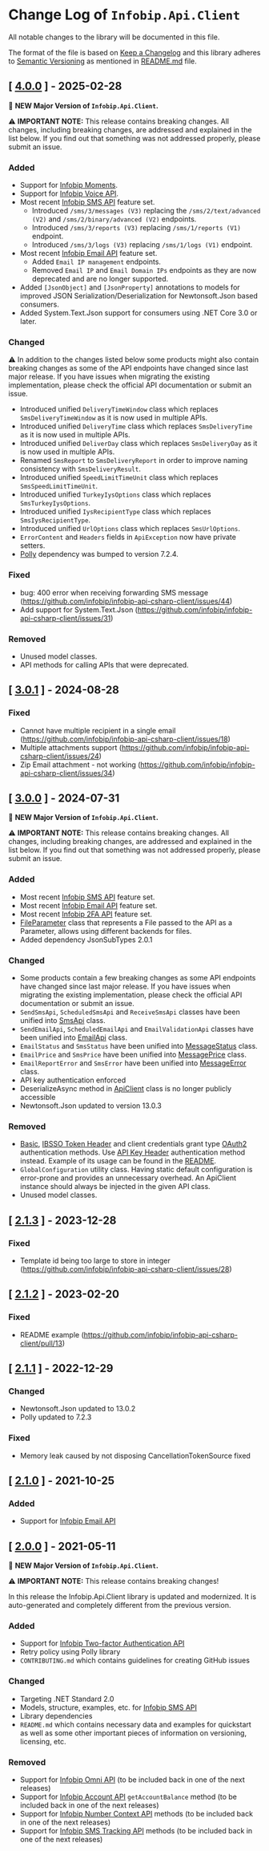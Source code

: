# Change Log of `Infobip.Api.Client`

All notable changes to the library will be documented in this file.

The format of the file is based on [Keep a Changelog](http://keepachangelog.com/)
and this library adheres to [Semantic Versioning](http://semver.org/) as mentioned in [README.md][readme] file.

## [ [4.0.0](https://github.com/infobip/infobip-api-csharp-client/releases/tag/v4.0.0) ] - 2025-02-28

🎉 **NEW Major Version of `Infobip.Api.Client`.**

⚠️ **IMPORTANT NOTE:** This release contains breaking changes.
All changes, including breaking changes, are addressed and explained in the list below.
If you find out that something was not addressed properly, please submit an issue.

### Added
- Support for [Infobip Moments](https://www.infobip.com/docs/api/customer-engagement/moments).
- Support for [Infobip Voice API](https://www.infobip.com/docs/api/channels/voice).
- Most recent [Infobip SMS API](https://www.infobip.com/docs/api/channels/sms) feature set.
  - Introduced `/sms/3/messages (V3)`  replacing the `/sms/2/text/advanced (V2)` and `/sms/2/binary/advanced (V2)` endpoints.
  - Introduced `/sms/3/reports (V3)` replacing `/sms/1/reports (V1)` endpoint.
  - Introduced `/sms/3/logs (V3)` replacing `/sms/1/logs (V1)` endpoint.
- Most recent [Infobip Email API](https://www.infobip.com/docs/api/channels/email) feature set.
  - Added `Email IP management` endpoints.
  - Removed `Email IP` and `Email Domain IPs` endpoints as they are now deprecated and are no longer supported.
- Added `[JsonObject]` and `[JsonProperty]` annotations to models for improved JSON Serialization/Deserialization for Newtonsoft.Json based consumers.
- Added System.Text.Json support for consumers using .NET Core 3.0 or later.

### Changed
⚠️ In addition to the changes listed below some products might also contain breaking changes as some of the API endpoints have changed since last major release.
If you have issues when migrating the existing implementation, please check the official API documentation or submit an issue.
- Introduced unified `DeliveryTimeWindow` class which replaces `SmsDeliveryTimeWindow` as it is now used in multiple APIs.
- Introduced unified `DeliveryTime` class which replaces `SmsDeliveryTime` as it is now used in multiple APIs.
- Introduced unified `DeliverDay` class which replaces `SmsDeliveryDay` as it is now used in multiple APIs.
- Renamed `SmsReport` to `SmsDeliveryReport` in order to improve naming consistency with `SmsDeliveryResult`.
- Introduced unified `SpeedLimitTimeUnit` class which replaces `SmsSpeedLimitTimeUnit`.
- Introduced unified `TurkeyIysOptions` class which replaces `SmsTurkeyIysOptions`.
- Introduced unified `IysRecipientType` class which replaces `SmsIysRecipientType`.
- Introduced unified `UrlOptions` class which replaces `SmsUrlOptions`.
- `ErrorContent` and `Headers` fields in `ApiException` now have private setters.
- [Polly](https://github.com/App-vNext/Polly) dependency was bumped to version 7.2.4.

### Fixed
- bug: 400 error when receiving forwarding SMS message (https://github.com/infobip/infobip-api-csharp-client/issues/44)
- Add support for System.Text.Json (https://github.com/infobip/infobip-api-csharp-client/issues/31)

### Removed
- Unused model classes.
- API methods for calling APIs that were deprecated.

## [ [3.0.1](https://github.com/infobip/infobip-api-csharp-client/releases/tag/v3.0.1) ] - 2024-08-28

### Fixed
- Cannot have multiple recipient in a single email (https://github.com/infobip/infobip-api-csharp-client/issues/18)
- Multiple attachments support (https://github.com/infobip/infobip-api-csharp-client/issues/24)
- Zip Email attachment - not working (https://github.com/infobip/infobip-api-csharp-client/issues/34)

## [ [3.0.0](https://github.com/infobip/infobip-api-csharp-client/releases/tag/v3.0.0) ] - 2024-07-31

🎉 **NEW Major Version of `Infobip.Api.Client`.**

⚠️ **IMPORTANT NOTE:** This release contains breaking changes.
All changes, including breaking changes, are addressed and explained in the list below.
If you find out that something was not addressed properly, please submit an issue.

### Added
- Most recent [Infobip SMS API](https://www.infobip.com/docs/api/channels/sms) feature set.
- Most recent [Infobip Email API](https://www.infobip.com/docs/api/channels/email) feature set.
- Most recent [Infobip 2FA API](https://www.infobip.com/docs/api/platform/2fa) feature set.
- [FileParameter](https://github.com/infobip/infobip-api-csharp-client/blob/master/src/Infobip.Api.Client/Client/FileParameter.cs) class that represents a File passed to the API as a Parameter, allows using different backends for files.
- Added dependency JsonSubTypes 2.0.1

### Changed
- Some products contain a few breaking changes as some API endpoints have changed since last major release. If you have issues when migrating the existing implementation, please check the official API documentation or submit an issue.
- `SendSmsApi`, `ScheduledSmsApi` and `ReceiveSmsApi` classes have been unified into [SmsApi](https://github.com/infobip/infobip-api-csharp-client/blob/master/src/Infobip.Api.Client/Api/SmsApi.cs) class.
- `SendEmailApi`, `ScheduledEmailApi` and `EmailValidationApi` classes have been unified into [EmailApi](https://github.com/infobip/infobip-api-csharp-client/blob/master/src/Infobip.Api.Client/Api/EmailApi.cs) class.
- `EmailStatus` and `SmsStatus` have been unified into [MessageStatus](https://github.com/infobip/infobip-api-csharp-client/blob/master/src/Infobip.Api.Client/Model/MessageStatus.cs) class.
- `EmailPrice` and `SmsPrice` have been unified into [MessagePrice](https://github.com/infobip/infobip-api-csharp-client/blob/master/src/Infobip.Api.Client/Model/MessagePrice.cs) class.
- `EmailReportError` and `SmsError` have been unified into [MessageError](https://github.com/infobip/infobip-api-csharp-client/blob/master/src/Infobip.Api.Client/Model/MessageError.cs) class.
- API key authentication enforced
- DeserializeAsync method in [ApiClient](https://github.com/infobip/infobip-api-csharp-client/blob/master/src/Infobip.Api.Client/Client/ApiClient.cs) class is no longer publicly accessible
- Newtonsoft.Json updated to version 13.0.3

### Removed
- [Basic](https://www.infobip.com/docs/essentials/api-essentials/api-authentication#basic), [IBSSO Token Header](https://www.infobip.com/docs/essentials/api-essentials/api-authentication#ibsso-token-header) and client credentials grant type [OAuth2](https://www.infobip.com/docs/essentials/api-essentials/api-authentication#oauth-20) authentication methods. Use [API Key Header](https://www.infobip.com/docs/essentials/api-essentials/api-authentication#api-key-header) authentication method instead. Example of its usage can be found in the [README](https://github.com/infobip/infobip-api-csharp-client/blob/master/README.md#Quickstart).
- `GlobalConfiguration` utility class. Having static default configuration is error-prone and provides an unnecessary overhead. An ApiClient instance should always be injected in the given API class.
- Unused model classes.

## [ [2.1.3](https://github.com/infobip/infobip-api-csharp-client/releases/tag/v2.1.3) ] - 2023-12-28

### Fixed
- Template id being too large to store in integer (https://github.com/infobip/infobip-api-csharp-client/issues/28)

## [ [2.1.2](https://github.com/infobip/infobip-api-csharp-client/releases/tag/v2.1.2) ] - 2023-02-20

### Fixed
- README example (https://github.com/infobip/infobip-api-csharp-client/pull/13)

## [ [2.1.1](https://github.com/infobip/infobip-api-csharp-client/releases/tag/v2.1.1) ] - 2022-12-29

### Changed
- Newtonsoft.Json updated to 13.0.2
- Polly updated to 7.2.3

### Fixed
- Memory leak caused by not disposing CancellationTokenSource fixed

## [ [2.1.0](https://github.com/infobip/infobip-api-csharp-client/releases/tag/v2.1.0) ] - 2021-10-25

### Added
- Support for [Infobip Email API](https://www.infobip.com/docs/api#channels/email)


## [ [2.0.0](https://github.com/infobip/infobip-api-csharp-client/releases/tag/v2.0.0) ] - 2021-05-11

🎉 **NEW Major Version of `Infobip.Api.Client`.**

⚠ **IMPORTANT NOTE:** This release contains breaking changes!

In this release the Infobip.Api.Client library is updated and modernized. It is auto-generated and completely different from the previous version.

### Added
- Support for [Infobip Two-factor Authentication API](https://www.infobip.com/docs/api#channels/sms/send-2fa-pin-code-over-sms)
- Retry policy using Polly library
- `CONTRIBUTING.md` which contains guidelines for creating GitHub issues

### Changed
- Targeting .NET Standard 2.0
- Models, structure, examples, etc. for [Infobip SMS API](https://www.infobip.com/docs/api#channels/sms)
- Library dependencies
- `README.md` which contains necessary data and examples for quickstart as well as some other important pieces of information on versioning, licensing, etc.

### Removed
- Support for [Infobip Omni API](https://www.infobip.com/docs/api#channels/omni-failover) (to be included back in one of the next releases)
- Support for [Infobip Account API](https://www.infobip.com/docs/api#platform-&-connectivity/account-management) `getAccountBalance` method (to be included back in one of the next releases)
- Support for [Infobip Number Context API](https://www.infobip.com/docs/api#platform-&-connectivity/number-lookup) methods (to be included back in one of the next releases)
- Support for [Infobip SMS Tracking API](https://www.infobip.com/docs/sms/tracking) methods (to be included back in one of the next releases)

[readme]: README.md
